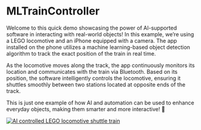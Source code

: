 # MLTrainController
Welcome to this quick demo showcasing the power of AI-supported software in interacting with real-world objects! In this example, we’re using a LEGO locomotive and an iPhone equipped with a camera. The app installed on the phone utilizes a machine learning-based object detection algorithm to track the exact position of the train in real time.

As the locomotive moves along the track, the app continuously monitors its location and communicates with the train via Bluetooth. Based on its position, the software intelligently controls the locomotive, ensuring it shuttles smoothly between two stations located at opposite ends of the track.

This is just one example of how AI and automation can be used to enhance everyday objects, making them smarter and more interactive! 🚂

[![AI controlled LEGO locomotive shuttle train](https://img.youtube.com/vi/wKznTa8t5AY/0.jpg)](https://www.youtube.com/watch?v=wKznTa8t5AY)
